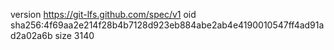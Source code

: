 version https://git-lfs.github.com/spec/v1
oid sha256:4f69aa2e214f28b4b7128d923eb884abe2ab4e4190010547ff4ad91ad2a02a6b
size 3140
